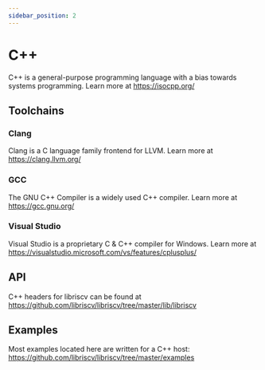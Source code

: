 ```yaml
---
sidebar_position: 2
---
```


# C++

C++ is a general-purpose programming language with a bias towards systems programming. Learn more at https://isocpp.org/

## Toolchains

### Clang

Clang is a C language family frontend for LLVM. Learn more at https://clang.llvm.org/

### GCC

The GNU C++ Compiler is a widely used C++ compiler. Learn more at https://gcc.gnu.org/

### Visual Studio

Visual Studio is a proprietary C & C++ compiler for Windows. Learn more at https://visualstudio.microsoft.com/vs/features/cplusplus/

## API

C++ headers for libriscv can be found at https://github.com/libriscv/libriscv/tree/master/lib/libriscv

## Examples

Most examples located here are written for a C++ host: https://github.com/libriscv/libriscv/tree/master/examples
